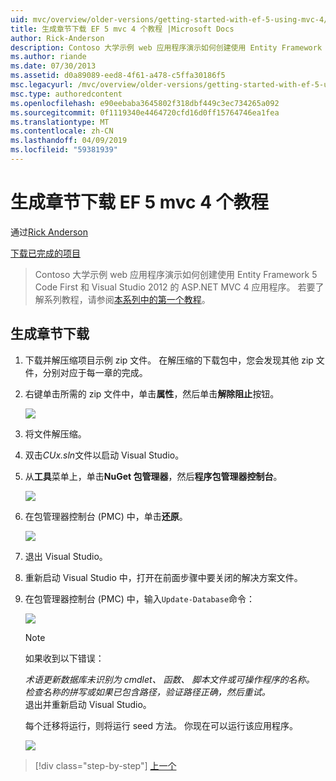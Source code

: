 ```yaml
---
uid: mvc/overview/older-versions/getting-started-with-ef-5-using-mvc-4/building-the-ef5-mvc4-chapter-downloads
title: 生成章节下载 EF 5 mvc 4 个教程 |Microsoft Docs
author: Rick-Anderson
description: Contoso 大学示例 web 应用程序演示如何创建使用 Entity Framework 5 Code First 和 Visual Studio 的 ASP.NET MVC 4 应用程序...
ms.author: riande
ms.date: 07/30/2013
ms.assetid: d0a89089-eed8-4f61-a478-c5ffa30186f5
msc.legacyurl: /mvc/overview/older-versions/getting-started-with-ef-5-using-mvc-4/building-the-ef5-mvc4-chapter-downloads
msc.type: authoredcontent
ms.openlocfilehash: e90eebaba3645802f318dbf449c3ec734265a092
ms.sourcegitcommit: 0f1119340e4464720cfd16d0ff15764746ea1fea
ms.translationtype: MT
ms.contentlocale: zh-CN
ms.lasthandoff: 04/09/2019
ms.locfileid: "59381939"
---
```

# <a name="building-the-chapter-downloads-for-the-ef-5-mvc-4-tutorials"></a>生成章节下载 EF 5 mvc 4 个教程

通过[Rick Anderson]((https://twitter.com/RickAndMSFT))

[下载已完成的项目](http://code.msdn.microsoft.com/Getting-Started-with-dd0e2ed8)

> Contoso 大学示例 web 应用程序演示如何创建使用 Entity Framework 5 Code First 和 Visual Studio 2012 的 ASP.NET MVC 4 应用程序。 若要了解系列教程，请参阅[本系列中的第一个教程](creating-an-entity-framework-data-model-for-an-asp-net-mvc-application.md)。


## <a name="building-the-chapter-downloads"></a>生成章节下载

1. 下载并解压缩项目示例 zip 文件。 在解压缩的下载包中，您会发现其他 zip 文件，分别对应于每一章的完成。
2. 右键单击所需的 zip 文件中，单击**属性**，然后单击**解除阻止**按钮。  
  
    ![](building-the-ef5-mvc4-chapter-downloads/_static/image1.png)
3. 将文件解压缩。
4. 双击*CUx.sln*文件以启动 Visual Studio。
5. 从**工具**菜单上，单击**NuGet 包管理器**，然后**程序包管理器控制台**。  
  
    ![](building-the-ef5-mvc4-chapter-downloads/_static/image2.png)
6. 在包管理器控制台 (PMC) 中，单击**还原**。  
  
    ![](building-the-ef5-mvc4-chapter-downloads/_static/image3.png)
7. 退出 Visual Studio。
8. 重新启动 Visual Studio 中，打开在前面步骤中要关闭的解决方案文件。
9. 在包管理器控制台 (PMC) 中，输入`Update-Database`命令：  
  
    ![](building-the-ef5-mvc4-chapter-downloads/_static/image4.png)  

    > [!NOTE]
    > 如果收到以下错误：  
    >   
    >  *术语更新数据库未识别为 cmdlet、 函数、 脚本文件或可操作程序的名称。 检查名称的拼写或如果已包含路径，验证路径正确，然后重试。*  
    > 退出并重新启动 Visual Studio。

    每个迁移将运行，则将运行 seed 方法。 你现在可以运行该应用程序。

    ![](building-the-ef5-mvc4-chapter-downloads/_static/image5.png)

> [!div class="step-by-step"]
> [上一个](advanced-entity-framework-scenarios-for-an-mvc-web-application.md)
